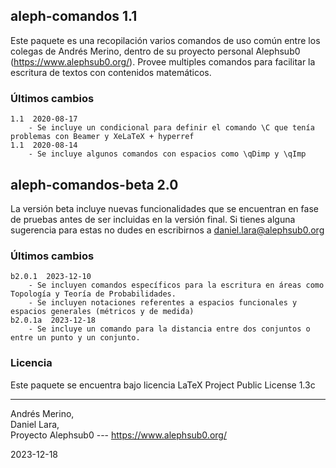 ## aleph-comandos 1.1

Este paquete es una recopilación varios comandos de uso común entre los colegas de Andrés Merino, dentro de su proyecto personal Alephsub0 (https://www.alephsub0.org/). Provee multiples comandos para facilitar la escritura de textos con contenidos matemáticos.

### Últimos cambios

```
1.1  2020-08-17
    - Se incluye un condicional para definir el comando \C que tenía problemas con Beamer y XeLaTeX + hyperref
1.1  2020-08-14
    - Se incluye algunos comandos con espacios como \qDimp y \qImp
```

## aleph-comandos-beta 2.0

La versión beta incluye nuevas funcionalidades que se encuentran en fase de pruebas antes de ser incluidas en la versión final. Si tienes alguna sugerencia para estas no dudes en escribirnos a daniel.lara@alephsub0.org

### Últimos cambios

```
b2.0.1  2023-12-10
    - Se incluyen comandos específicos para la escritura en áreas como Topología y Teoría de Probabilidades.
    - Se incluyen notaciones referentes a espacios funcionales y espacios generales (métricos y de medida)
b2.0.1a  2023-12-18
    - Se incluye un comando para la distancia entre dos conjuntos o entre un punto y un conjunto.
```

### Licencia

Este paquete se encuentra bajo licencia LaTeX Project Public License 1.3c

---

Andrés Merino,  
Daniel Lara,  
Proyecto Alephsub0 --- https://www.alephsub0.org/

2023-12-18

